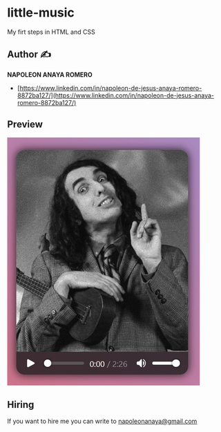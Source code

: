# little-music
My firt steps in HTML and CSS

## Author ✍

**NAPOLEON ANAYA ROMERO**

-	[https://www.linkedin.com/in/napoleon-de-jesus-anaya-romero-8872ba127/](https://www.linkedin.com/in/napoleon-de-jesus-anaya-romero-8872ba127/)

## Preview

![..](https://github.com/alucart2005/little-music/blob/main/img/preview-pc.jpg?raw=true)

## Hiring 
If you want to hire me you can write to napoleonanaya@gmail.com
